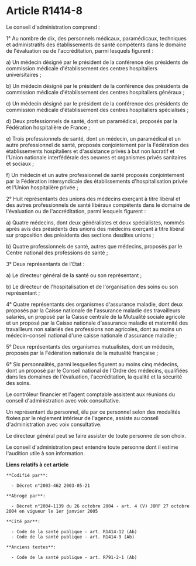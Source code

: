 # Article R1414-8

Le conseil d'administration comprend :

1° Au nombre de dix, des personnels médicaux, paramédicaux, techniques et administratifs des établissements de santé
compétents dans le domaine de l'évaluation ou de l'accréditation, parmi lesquels figurent :

a) Un médecin désigné par le président de la conférence des présidents de commission médicale d'établissement des centres
hospitaliers universitaires ;

b) Un médecin désigné par le président de la conférence des présidents de commission médicale d'établissement des centres
hospitaliers généraux ;

c) Un médecin désigné par le président de la conférence des présidents de commission médicale d'établissement des centres
hospitaliers spécialisés ;

d) Deux professionnels de santé, dont un paramédical, proposés par la Fédération hospitalière de France ;

e) Trois professionnels de santé, dont un médecin, un paramédical et un autre professionnel de santé, proposés conjointement
par la Fédération des établissements hospitaliers et d'assistance privés à but non lucratif et l'Union nationale
interfédérale des oeuvres et organismes privés sanitaires et sociaux ;

f) Un médecin et un autre professionnel de santé proposés conjointement par la Fédération intersyndicale des établissements
d'hospitalisation privée et l'Union hospitalière privée ;

2° Huit représentants des unions des médecins exerçant à titre libéral et des autres professionnels de santé libéraux
compétents dans le domaine de l'évaluation ou de l'accréditation, parmi lesquels figurent :

a) Quatre médecins, dont deux généralistes et deux spécialistes, nommés après avis des présidents des unions des médecins
exerçant à titre libéral sur proposition des présidents des sections desdites unions ;

b) Quatre professionnels de santé, autres que médecins, proposés par le Centre national des professions de santé ;

3° Deux représentants de l'Etat :

a) Le directeur général de la santé ou son représentant ;

b) Le directeur de l'hospitalisation et de l'organisation des soins ou son représentant ;

4° Quatre représentants des organismes d'assurance maladie, dont deux proposés par la Caisse nationale de l'assurance maladie
des travailleurs salariés, un proposé par la Caisse centrale de la Mutualité sociale agricole et un proposé par la Caisse
nationale d'assurance maladie et maternité des travailleurs non salariés des professions non agricoles, dont au moins un
médecin-conseil national d'une caisse nationale d'assurance maladie ;

5° Deux représentants des organismes mutualistes, dont un médecin, proposés par la Fédération nationale de la mutualité
française ;

6° Six personnalités, parmi lesquelles figurent au moins cinq médecins, dont un proposé par le Conseil national de l'Ordre
des médecins, qualifiées dans les domaines de l'évaluation, l'accréditation, la qualité et la sécurité des soins.

Le contrôleur financier et l'agent comptable assistent aux réunions du conseil d'administration avec voix consultative.

Un représentant du personnel, élu par ce personnel selon des modalités fixées par le règlement intérieur de l'agence, assiste
au conseil d'administration avec voix consultative.

Le directeur général peut se faire assister de toute personne de son choix.

Le conseil d'administration peut entendre toute personne dont il estime l'audition utile à son information.

**Liens relatifs à cet article**

	**Codifié par**:

	  - Décret n°2003-462 2003-05-21

	**Abrogé par**:

	  - Décret n°2004-1139 du 26 octobre 2004 - art. 4 (V) JORF 27 octobre 2004 en vigueur le 1er janvier 2005

	**Cité par**:

	  - Code de la santé publique - art. R1414-12 (Ab)
	  - Code de la santé publique - art. R1414-9 (Ab)

	**Anciens textes**:

	  - Code de la santé publique - art. R791-2-1 (Ab)

